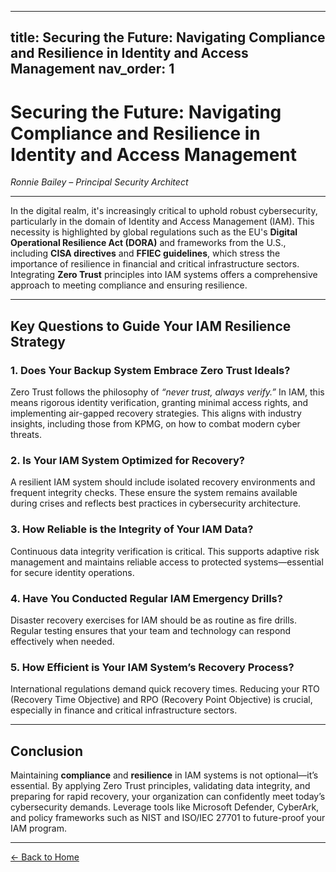 
---
title: Securing the Future: Navigating Compliance and Resilience in Identity and Access Management
nav_order: 1
---

# Securing the Future: Navigating Compliance and Resilience in Identity and Access Management

*Ronnie Bailey – Principal Security Architect*

---

In the digital realm, it's increasingly critical to uphold robust cybersecurity, particularly in the domain of Identity and Access Management (IAM). This necessity is highlighted by global regulations such as the EU's **Digital Operational Resilience Act (DORA)** and frameworks from the U.S., including **CISA directives** and **FFIEC guidelines**, which stress the importance of resilience in financial and critical infrastructure sectors. Integrating **Zero Trust** principles into IAM systems offers a comprehensive approach to meeting compliance and ensuring resilience.

---

## Key Questions to Guide Your IAM Resilience Strategy

### 1. Does Your Backup System Embrace Zero Trust Ideals?

Zero Trust follows the philosophy of *“never trust, always verify.”* In IAM, this means rigorous identity verification, granting minimal access rights, and implementing air-gapped recovery strategies. This aligns with industry insights, including those from KPMG, on how to combat modern cyber threats.

### 2. Is Your IAM System Optimized for Recovery?

A resilient IAM system should include isolated recovery environments and frequent integrity checks. These ensure the system remains available during crises and reflects best practices in cybersecurity architecture.

### 3. How Reliable is the Integrity of Your IAM Data?

Continuous data integrity verification is critical. This supports adaptive risk management and maintains reliable access to protected systems—essential for secure identity operations.

### 4. Have You Conducted Regular IAM Emergency Drills?

Disaster recovery exercises for IAM should be as routine as fire drills. Regular testing ensures that your team and technology can respond effectively when needed.

### 5. How Efficient is Your IAM System’s Recovery Process?

International regulations demand quick recovery times. Reducing your RTO (Recovery Time Objective) and RPO (Recovery Point Objective) is crucial, especially in finance and critical infrastructure sectors.

---

## Conclusion

Maintaining **compliance** and **resilience** in IAM systems is not optional—it’s essential. By applying Zero Trust principles, validating data integrity, and preparing for rapid recovery, your organization can confidently meet today’s cybersecurity demands. Leverage tools like Microsoft Defender, CyberArk, and policy frameworks such as NIST and ISO/IEC 27701 to future-proof your IAM program.

---

[← Back to Home](/)
